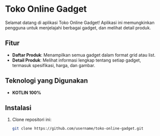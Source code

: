 # Toko Online Gadget

Selamat datang di aplikasi Toko Online Gadget! Aplikasi ini memungkinkan pengguna untuk menjelajahi berbagai gadget, dan melihat detail produk.

## Fitur

- **Daftar Produk**: Menampilkan semua gadget dalam format grid atau list.
- **Detail Produk**: Melihat informasi lengkap tentang setiap gadget, termasuk spesifikasi, harga, dan gambar.

## Teknologi yang Digunakan

- **KOTLIN 100%**

## Instalasi

1. Clone repositori ini:
   ```bash
   git clone https://github.com/username/toko-online-gadget.git
